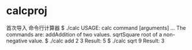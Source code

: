 # calcproj
首次导入 命令行计算器
$ ./calc 
USAGE: calc command [arguments] ... 
The commands are: 
addAddition of two values. 
sqrtSquare root of a non-negative value. 
$ ./calc add 2 3 
Result: 5 
$ ./calc sqrt 9 
Result: 3 
